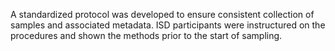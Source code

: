 A standardized protocol was developed to ensure consistent collection of samples and associated metadata.
ISD participants were instructured on the procedures and shown the methods prior to the start of sampling.
